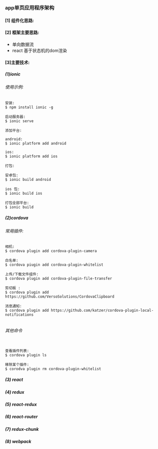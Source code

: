 ###  app单页应用程序架构
#### [1] 组件化思路:
#### [2] 框架主要思路:
- 单向数据流
- react 基于状态机的dom渲染

#### [3]主要技术:
##### (1)ionic 
###### 使用示例:
```
安装:
$ npm install ionic -g 

启动服务器:
$ ionic serve

添加平台:

android:
$ ionic platform add android

ios:
$ ionic platform add ios

打包:

安卓包:
$ ionic build android

ios 包:
$ ionic build ios

打包全部平台:
$ ionic build 
```
##### (2)cordova

###### 常用插件:


```
相机:
$ cordova plugin add cordova-plugin-camera

白名单:
$ cordova piugin add cordova-plugin-whitelist

上传/下载文件组件:
$ cordova plugin add cordova-plugin-file-transfer

剪切板 :
$ cordova plugin add https://github.com/VersoSolutions/CordovaClipboard

消息通知:
$ cordova plugin add https://github.com/katzer/cordova-plugin-local-notifications


```
###### 其他命令

```

查看插件列表:
$ cordova plugin ls

移除某个插件:
$ corodva plugin rm cordova-plugin-whitelist

```
##### (3) react
##### (4) redux
##### (5) react-redux
##### (6) react-router
##### (7) redux-chunk
##### (8) webpack